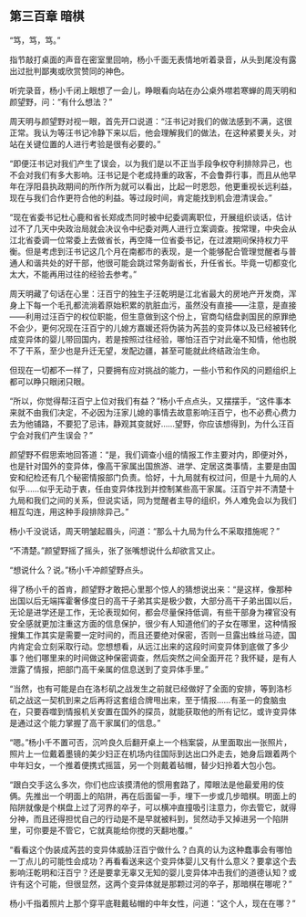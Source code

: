## 第三百章 暗棋
“笃，笃，笃。”

指节敲打桌面的声音在密室里回响，杨小千面无表情地听着录音，从头到尾没有露出过批判鄙夷或欣赏赞同的神色。

听完录音，杨小千闭上眼想了一会儿，睁眼看向站在办公桌外噤若寒蝉的周天明和颜望野，问：“有什么想法？”

周天明与颜望野对视一眼，首先开口说道：“汪书记对我们的做法感到不满，这很正常。我认为等汪书记冷静下来以后，他会理解我们的做法，在这种紧要关头，对站在关键位置的人进行考验是很有必要的。”

“即便汪书记对我们产生了误会，以为我们是以不正当手段争权夺利排除异己，也不会对我们有多大影响。汪书记是个老成持重的政客，不会鲁莽行事，而且从他早年在浮阳县执政期间的所作所为就可以看出，比起一时恩怨，他更重视长远利益，现在与我们合作更符合他的利益。等过段时间，肯定能找到机会澄清误会。”

“现在省委书记杜心鹿和省长郑成杰同时被中纪委调离职位，开展组织谈话，估计过不了几天中央政治局就会决议令中纪委对两人进行立案调查。按常理，中央会从江北省委调一位常委上去做省长，再空降一位省委书记，在过渡期间保持权力平衡。但是考虑到汪书记这几个月在南都市的表现，是一个能够配合管理觉醒者与普通人和谐共处的好干部，他很可能会跳过常务副省长，升任省长。毕竟一切都变化太大，不能再用过往的经验去参考。”

周天明藏了句话在心里：汪百宁的独生子汪乾明是江北省最大的房地产开发商，浑身上下每一个毛孔都流淌着原始积累的肮脏血污，虽然没有直接——注意，是直接——利用过汪百宁的权位职能，但生意做到这个份上，官商勾结盘剥国民的原罪绝不会少，更何况现在汪百宁的儿媳方嘉媛还将伪装为芮芸的变异体以及已经被转化成变异体的婴儿带回国内，若是按照过往经验，哪怕汪百宁对此毫不知情，他也脱不了干系，至少也是升迁无望，发配边疆，甚至可能就此终结政治生命。

但现在一切都不一样了，只要拥有应对挑战的能力，一些小节和作风的问题组织上都可以睁只眼闭只眼。

“所以，你觉得帮汪百宁上位对我们有益？”杨小千点点头，又摆摆手，“这件事本来就不由我们决定，不必因为汪家儿媳的事情去故意影响汪百宁，也不必费心费力去为他铺路，不要犯了忌讳，静观其变就好……望野，你应该想得到，为什么汪百宁会对我们产生误会？”

颜望野不假思索地回答道：“是，我们调查小组的情报工作主要对内，即便对外，也是针对国外的变异体，像高干家属出国旅游、进学、定居这类事情，主要是由国安和纪检还有几个秘密情报部门负责。恰好，十九局就有权过问，但是十九局的人似乎……似乎无动于衷，任由变异体找到并控制某些高干家属。汪百宁并不清楚十九局和我们之间的关系，但说实话，同为觉醒者主导的组织，外人难免会以为我们相互勾连，用这种手段排除异己。”

杨小千没说话，周天明皱起眉头，问道：“那么十九局为什么不采取措施呢？”

“不清楚。”颜望野摇了摇头，张了张嘴想说什么却欲言又止。

“想说什么？说。”杨小千冲颜望野点头。

得了杨小千的首肯，颜望野才敢把心里那个惊人的猜想说出来：“是这样，像那种出国以后无端挥霍奢侈度日的高干子弟其实是极少数，大部分高干子弟出国以后，无论是进学还是工作，无论表现如何，都会尽量保持低调，有些干部身为裸官没有安全感就更加注重这方面的信息保护，很少有人知道他们的子女在哪里，这种情报搜集工作其实是需要一定时间的，而且还要绝对保密，否则一旦露出蛛丝马迹，国内肯定会立刻采取行动。您想想看，从远江出来的这段时间变异体到底做了多少事？他们哪里来的时间做这种保密调查，然后突然之间全面开花？我怀疑，是有人泄露了情报，把部门高干亲属的信息送到了变异体手里。”

“当然，也有可能是白在洛杉矶之战发生之前就已经做好了全面的安排，等到洛杉矶之战这一契机到来之后再将这套组合牌甩出来，至于情报……有圣一的食脑虫在，只要吞噬到情报机关安置在国外的探员，就能获取他的所有记忆，或许变异体是通过这个能力掌握了高干家属们的信息。”

“嗯。”杨小千不置可否，沉吟良久后翻开桌上一个档案袋，从里面取出一张照片，照片上一位戴着墨镜的美少妇正在机场内往国际到达出口外走去，她身后跟着两个中年妇女，一个推着便携式摇篮，另一个则戴着毡帽，替少妇拎着大包小包。

“跟白交手这么多次，你们也应该摸清他的惯用套路了，障眼法是他最爱用的伎俩。先推出一个明面上的陷阱，再在后面留一手，埋下一步或几步暗棋。明面上的陷阱就像是个棋盘上过了河界的卒子，可以横冲直撞吸引注意力，你去管它，就得分神，而且还得担忧自己的行动是不是早就被料到，贸然动手又掉进另一个陷阱里，可你要是不管它，它就真能给你搅的天翻地覆。”

“看看这个伪装成芮芸的变异体威胁汪百宁做什么？白真的认为这种蠢事会有哪怕一丁点儿的可能性会成功？再看看送来这个变异体婴儿又有什么意义？要拿这个去影响汪乾明和汪百宁？还是要拿无辜又无知的婴儿变异体冲击我们的道德认知？或许有这个可能，但很显然，这两个变异体就是那颗过河的卒子，那暗棋在哪呢？”

杨小千指着照片上那个穿平底鞋戴毡帽的中年女性，问道：“这个人，现在在哪？”

